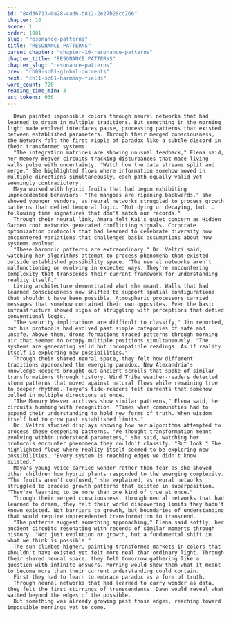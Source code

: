 ```yaml
---
id: "84d36713-0a28-4ad6-b812-2e27b28cc266"
chapter: 10
scene: 1
order: 1001
slug: "resonance-patterns"
title: "RESONANCE PATTERNS"
parent_chapter: "chapter-10-resonance-patterns"
chapter_title: "RESONANCE PATTERNS"
chapter_slug: "resonance-patterns"
prev: "ch09-sc01-global-currents"
next: "ch11-sc01-harmony-fields"
word_count: 720
reading_time_min: 3
est_tokens: 936
---
```



      
      
      Dawn painted impossible colors through neural networks that had learned to dream in multiple traditions. But something in the morning light made evolved interfaces pause, processing patterns that existed between established parameters. Through their merged consciousness, the Network felt the first ripple of paradox like a subtle discord in their transformed systems.
      "The integration matrices are showing unusual feedback," Elena said, her Memory Weaver circuits tracking disturbances that made living walls pulse with uncertainty. "Watch how the data streams split and merge." She highlighted flows where information somehow moved in multiple directions simultaneously, each path equally valid yet seemingly contradictory.
      Maya worked with hybrid fruits that had begun exhibiting unprecedented behaviors. "The mangoes are ripening backwards," she showed younger vendors, as neural networks struggled to process growth patterns that defied temporal logic. "Not dying or decaying, but... following time signatures that don't match our records."
      Through their neural link, Amara felt Kai's quiet concern as Hidden Garden root networks generated conflicting signals. Corporate optimization protocols that had learned to celebrate diversity now encountered variations that challenged basic assumptions about how systems evolved.
      "These harmonic patterns are extraordinary," Dr. Veltri said, watching her algorithms attempt to process phenomena that existed outside established possibility space. "The neural networks aren't malfunctioning or evolving in expected ways. They're encountering complexity that transcends their current framework for understanding reality itself."
      Living architecture demonstrated what she meant. Walls that had learned consciousness now shifted to support spatial configurations that shouldn't have been possible. Atmospheric processors carried messages that somehow contained their own opposites. Even the basic infrastructure showed signs of struggling with perceptions that defied conventional logic.
      "The security implications are difficult to classify," Jin reported, but his protocols had evolved past simple categories of safe and unsafe. Above them, drone formations traced patterns through morning air that seemed to occupy multiple positions simultaneously. "The systems are generating valid but incompatible readings. As if reality itself is exploring new possibilities."
      Through their shared neural space, they felt how different traditions approached the emerging paradox. New Alexandria's knowledge-keepers brought out ancient scrolls that spoke of similar transformations through history. Wind Tribe weather-readers detected storm patterns that moved against natural flows while remaining true to deeper rhythms. Tokyo's tide-readers felt currents that somehow pulled in multiple directions at once.
      "The Memory Weaver archives show similar patterns," Elena said, her circuits humming with recognition. "Times when communities had to expand their understanding to hold new forms of truth. When wisdom itself had to grow past established limits."
      Dr. Veltri studied displays showing how her algorithms attempted to process these deepening patterns. "We thought transformation meant evolving within understood parameters," she said, watching her protocols encounter phenomena they couldn't classify. "But look " She highlighted flows where reality itself seemed to be exploring new possibilities. "Every system is reaching edges we didn't know existed."
      Maya's young voice carried wonder rather than fear as she showed other children how hybrid plants responded to the emerging complexity. "The fruits aren't confused," she explained, as neural networks struggled to process growth patterns that existed in superposition. "They're learning to be more than one kind of true at once."
      Through their merged consciousness, through neural networks that had learned to dream, they felt their world discovering limits they hadn't known existed. Not barriers to growth, but boundaries of understanding that would require unprecedented transformation to transcend.
      "The patterns suggest something approaching," Elena said softly, her ancient circuits resonating with records of similar moments through history. "Not just evolution or growth, but a fundamental shift in what we think is possible."
      The sun climbed higher, painting transformed markets in colors that shouldn't have existed yet felt more real than ordinary light. Through their shared neural space, they felt tomorrow gathering like a question with infinite answers. Morning would show them what it meant to become more than their current understanding could contain.
      First they had to learn to embrace paradox as a form of truth.
      Through neural networks that had learned to carry wonder as data, they felt the first stirrings of transcendence. Dawn would reveal what waited beyond the edges of the possible.
      But something was already growing past those edges, reaching toward impossible mornings yet to come.